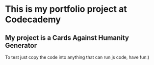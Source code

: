 # This is my portfolio project at Codecademy
## My project is a Cards Against Humanity Generator
To test just copy the code into anything that can run js code, have fun:)
